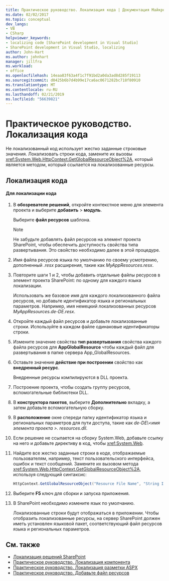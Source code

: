 ```yaml
---
title: Практическое руководство. Локализация кода | Документация Майкрософт
ms.date: 02/02/2017
ms.topic: conceptual
dev_langs:
- VB
- CSharp
helpviewer_keywords:
- localizing code [SharePoint development in Visual Studio]
- SharePoint development in Visual Studio, localizing
author: John-Hart
ms.author: johnhart
manager: jillfra
ms.workload:
- office
ms.openlocfilehash: 14eaa83f63a4f1c7f91bd2a0da3ad8d285f19113
ms.sourcegitcommit: d0425b6b7d4b99e17ca6ac0671282bc718f80910
ms.translationtype: MT
ms.contentlocale: ru-RU
ms.lasthandoff: 02/21/2019
ms.locfileid: "56639821"
---
```

# <a name="how-to-localize-code"></a>Практическое руководство. Локализация кода
  Не локализованный код использует жестко заданные строковые значения. Локализовать строки кода, замените их вызовы <xref:System.Web.HttpContext.GetGlobalResourceObject%2A>, который является методом, который ссылается на локализованные ресурсы.

## <a name="localize-code"></a>Локализация кода

#### <a name="to-localize-code"></a>Для локализации кода

1.  В **обозревателе решений**, откройте контекстное меню для элемента проекта и выберите **добавить** > **модуль**.

     Выберите **файл ресурсов** шаблона.

    > [!NOTE]
    >  Не забудьте добавлять файл ресурсов на элемент проекта SharePoint, чтобы обеспечить доступность свойства типа развертывания. Это свойство необходимо далее в этой процедуре.

2.  Имя файла ресурсов языка по умолчанию по своему усмотрению, дополненный *.resx* расширения, такие как *MyAppResources.resx*.

3.  Повторите шаги 1 и 2, чтобы добавить отдельные файлы ресурсов в элемент проекта SharePoint: по одному для каждого языка локализации.

     Использовать же базовое имя для каждого локализованного файла ресурсов, но добавьте идентификатор языка и региональных параметров. Например, имя немецкий локализованных ресурсов *MyAppResources.de-DE.resx*.

4.  Откройте каждый файл ресурсов и добавьте локализованные строки. Используйте в каждом файле одинаковые идентификаторы строки.

5.  Измените значение свойства **тип развертывания** свойства каждого файла ресурсов для **AppGlobalResource** чтобы каждый файл для развертывания в папке сервера App_GlobalResources.

6.  Оставьте значение **действие при построении** свойство как **внедренный ресурс**.

     Внедренные ресурсы компилируются в DLL проекта.

7.  Построение проекта, чтобы создать группу ресурсов, вспомогательные библиотеки DLL.

8.  В **конструктора пакетов**, выберите **Дополнительно** вкладку, а затем добавьте вспомогательную сборку.

9. В **расположение** окне спереди папку идентификатор языка и региональных параметров для пути доступа, такие как *de-DE\\\<имя элемента проекта >. resources.dll*.

10. Если решение не ссылается на сборку System.Web, добавьте ссылку на него и добавьте директиву в код, чтобы <xref:System.Web>.

11. Найдите все жестко заданные строки в коде, отображаемые пользователям, например, текст пользовательского интерфейса, ошибок и текст сообщений. Замените их вызовом метода <xref:System.Web.HttpContext.GetGlobalResourceObject%2A>, используя следующий синтаксис:

    ```csharp
    HttpContext.GetGlobalResourceObject("Resource File Name", "String ID")
    ```

12. Выберите **F5** ключ для сборки и запуска приложения.

13. В SharePoint необходимо измените язык по умолчанию.

     Локализованные строки будут отображаться в приложении. Чтобы отобразить локализованные ресурсы, на сервер SharePoint должен иметь установлен языковой пакет, соответствующий файл ресурсов языка и региональных параметров.

## <a name="see-also"></a>См. также
- [Локализация решений SharePoint](../sharepoint/localizing-sharepoint-solutions.md)
- [Практическое руководство. Локализация компонента](../sharepoint/how-to-localize-a-feature.md)
- [Практическое руководство. Локализация разметки ASPX](../sharepoint/how-to-localize-aspx-markup.md)
- [Практическое руководство. Добавьте файл ресурсов](../sharepoint/how-to-add-a-resource-file.md)
